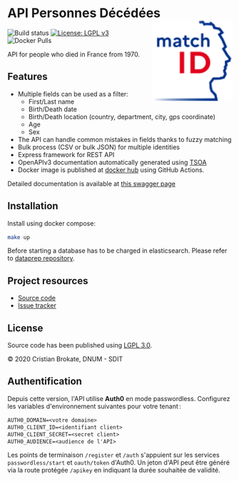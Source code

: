 # API Personnes Décédées <img src="https://github.com/matchID-project/deces-ui/raw/dev/public/favicon.svg" width="180" align="right" />

![Build status](https://img.shields.io/github/actions/workflow/status/matchid-project/deces-backend/dockerimage.yml) [![License: LGPL v3](https://img.shields.io/badge/License-LGPL%20v3-blue.svg)](https://www.gnu.org/licenses/lgpl-3.0) ![Docker Pulls](https://img.shields.io/docker/pulls/matchid/deces-backend?label=Docker%20pulls)

API for people who died in France from 1970.

## Features

* Multiple fields can be used as a filter:
  * First/Last name
  * Birth/Death date
  * Birth/Death location (country, department, city, gps coordinate)
  * Age
  * Sex
* The API can handle common mistakes in fields thanks to fuzzy matching
* Bulk process (CSV or bulk JSON) for multiple identities
* Express framework for REST API
* OpenAPIv3 documentation automatically generated using
  [TSOA](https://github.com/lukeautry/tsoa)
* Docker image is published at [docker
  hub](https://hub.docker.com/r/matchid/deces-backend) using GitHub Actions.

Detailed documentation is available at [this swagger page](https://deces.matchid.io/deces/api/v1/docs)

## Installation

Install using docker compose:

```bash
make up
```

Before starting a database has to be charged in elasticsearch. Please refer to
[dataprep repository](https://github.com/matchID-project/deces-dataprep).

## Project resources

* [Source code](https://github.com/matchid-project/deces-backend)
* [Issue tracker](https://github.com/matchid-project/deces-backend/issues)

## License

Source code has been published using [LGPL 3.0](https://github.com/matchID-project/deces-backend/blob/dev/LICENCE).

© 2020 Cristian Brokate, DNUM - SDIT

## Authentification

Depuis cette version, l'API utilise **Auth0** en mode passwordless.
Configurez les variables d'environnement suivantes pour votre tenant :

```
AUTH0_DOMAIN=<votre domaine>
AUTH0_CLIENT_ID=<identifiant client>
AUTH0_CLIENT_SECRET=<secret client>
AUTH0_AUDIENCE=<audience de l'API>
```

Les points de terminaison `/register` et `/auth` s'appuient sur les services
`passwordless/start` et `oauth/token` d'Auth0. Un jeton d'API peut être généré
via la route protégée `/apikey` en indiquant la durée souhaitée de validité.
